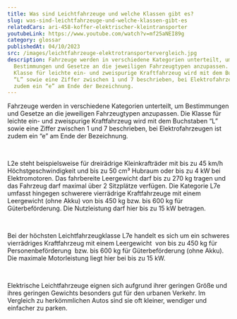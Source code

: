 ```yaml
---
title: Was sind Leichtfahrzeuge und welche Klassen gibt es?
slug: was-sind-leichtfahrzeuge-und-welche-klassen-gibt-es
relatedCars: ari-458-koffer-elektrischer-kleintransporter
youtubeLink: https://www.youtube.com/watch?v=mf25aNEI89g
category: glossar
publishedAt: 04/10/2023
src: /images/leichtfahrzeuge-elektrotransportervergleich.jpg
description: Fahrzeuge werden in verschiedene Kategorien unterteilt, um
  Bestimmungen und Gesetze an die jeweiligen Fahrzeugtypen anzupassen. Die
  Klasse für leichte ein- und zweispurige Kraftfahrzeug wird mit dem Buchstaben
  “L” sowie eine Ziffer zwischen 1 und 7 beschrieben, bei Elektrofahrzeugen ist
  zudem ein “e” am Ende der Bezeichnung.
---
```

Fahrzeuge werden in verschiedene Kategorien unterteilt, um Bestimmungen und Gesetze an die jeweiligen Fahrzeugtypen anzupassen. Die Klasse für leichte ein- und zweispurige Kraftfahrzeug wird mit dem Buchstaben “L” sowie eine Ziffer zwischen 1 und 7 beschrieben, bei Elektrofahrzeugen ist zudem ein “e” am Ende der Bezeichnung. 

<br />

L2e steht beispielsweise für dreirädrige Kleinkrafträder mit bis zu 45 km/h Höchstgeschwindigkeit und bis zu 50 cm³ Hubraum oder bis zu 4 kW bei Elektromotoren. Das fahrbereite Leergewicht darf bis zu 270 kg tragen und das Fahrzeug darf maximal über 2 Sitzplätze verfügen. Die Kategorie L7e umfasst hingegen schwerere vierrädrige Kraftfahrzeuge mit einem Leergewicht (ohne Akku) von bis 450 kg bzw. bis 600 kg für Güterbeförderung. Die Nutzleistung darf hier bis zu 15 kW betragen. 

<br />

Bei der höchsten Leichtfahrzeugklasse L7e handelt es sich um ein schweres vierrädriges Kraftfahrzeug mit einem Leergewicht  von bis zu 450 kg für Personenbeförderung  bzw. bis 600 kg für Güterbeförderung (ohne Akku). Die maximale Motorleistung liegt hier bei bis zu 15 kW.

<br />

Elektrische Leichtfahrzeuge eignen sich aufgrund ihrer geringen Größe und ihres geringen Gewichts besonders gut für den urbanen Verkehr. Im Vergleich zu herkömmlichen Autos sind sie oft kleiner, wendiger und einfacher zu parken.